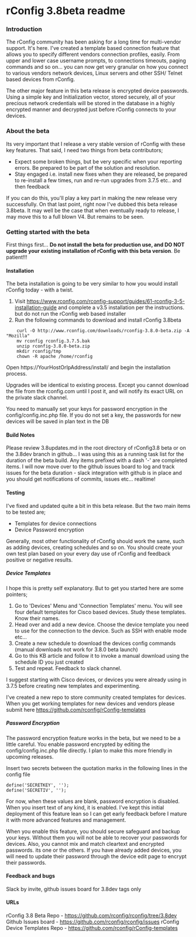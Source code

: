 # rConfig 3.8beta readme

### Introduction
The rConfig community has been asking for a long time for multi-vendor support. It's here. I've created a template based connection feature that allows you to specify different 
vendors connection profiles, easily. From upper and lower case username prompts, to connections timeouts, paging commands and so on... you can now get very granular on how you connect 
to various vendors network devices, Linux servers and other SSH/ Telnet based devices from rConfig. 

The other major feature in this beta release is encrypted device passwords. Using a simple key and Initialization vector, stored securely, all of your precious network credentials
will be stored in the database in a highly encrypted manner and decrypted just before rConfig connects to your devices. 

### About the beta
Its very important that I release a very stable version of rConfig with these key features. That said, I need two things from beta contributors; 
* Expect some broken things, but be very specific when your reporting errors. Be prepared to be part of the solution and resolution.
* Stay engaged i.e. install new fixes when they are released, be prepared to re-install a few times, run and re-run upgrades from 3.7.5 etc.. and then feedback

If you can do this, you'll play a key part in making the new release very successfully. On that last point, right now I've dubbed this beta release 3.8beta. It may well be the case
that when eventually ready to release, I may move this to a full blown V4. But remains to be seen. 

### Getting started with the beta
First things first... __Do not install the beta for production use, and DO NOT upgrade your existing installation of rConfig with this beta version__. Be patient!!!

#### Installation
The beta installation is going to be very similar to how you would install rConfig today - with a twist.
1. Visit https://www.rconfig.com/rconfig-support/guides/61-rconfig-3-5-installation-guide and complete a v3.5 installation per the instructions. but do not run the rConfig web based installer
2. Run the following commands to download and install rConfig 3.8beta
```
    curl -O http://www.rconfig.com/downloads/rconfig-3.8.0-beta.zip -A "Mozilla"
    mv rconfig rconfig.3.7.5.bak
    unzip rconfig-3.8.0-beta.zip
    mkdir rconfig/tmp
    chown -R apache /home/rconfig
```
Open https://YourHostOrIpAddress/install/ and begin the installation process.

Upgrades will be identical to existing process. Except you cannot download the file from the rconfig.com until I post it, and will notify its exact URL on the private slack channel.

You need to manually set your keys for password encryption in the config/config.inc.php file. If you do not set a key, the passwords for new devices will be saved in plan text in the DB

#### Build Notes
Please review 3.8updates.md in the root directory of rConfig3.8 beta or on the 3.8dev branch in github... I was using this as a running task list for the duration of the beta build. Any items prefixed with a dash '-' are completed items.
I will now move over to the github issues board to log and track issues for the beta duration - slack integration with github is in place and you should get notifications of
commits, issues etc... realtime!


#### Testing
I've fixed and updated quite a bit in this beta release. But the two main items to be tested are;
* Templates for device connections
* Device Password encryption

Generally, most other functionality of rConfig should work the same, such as adding devices, creating schedules and so on. You should create your own test plan based on your 
every day use of rConfig and feedback positive or negative results. 

##### Device Templates
I hope this is pretty self explanatory. But to get you started here are some pointers;
1. Go to 'Devices' Menu and 'Connection Templates' menu. You will see four default templates for Cisco based devices. Study these templates. Know their names. 
2. Head over and add a new device. Choose the device template you need to use for the connection to the device. Such as SSH with enable mode etc...
3. Create a new schedule to download the devices config commands (manual downloads not work for 3.8.0 beta launch)
4. Go to this KB article and follow it to invoke a manual download using the schedule ID you just created
5. Test and repeat. Feedback to slack channel. 

I suggest starting with Cisco devices, or devices you were already using in 3.7.5 before creating new templates and experimenting. 

I've created a new repo to store community created templates for devices. When you get working templates for new devices and vendors please submit here https://github.com/rconfig/rConfig-templates


##### Password Encryption
The password encryption feature works in the beta, but we need to be a little careful. You enable password encrypted by editing the config/config.inc.php file directly. I plan to make 
this more friendly in upcoming releases. 
    
Insert two secrets between the quotation marks in the following lines in the config file
    
    define('SECRETKEY', '');
    define('SECRETIV', '');

For now, when these values are blank, password encryption is disabled. When you insert text of any kind, it is enabled. I've kept this initial deployment of this feature lean
so I can get early feedback before I mature it with more advanced features and management.

When you enable this feature, you should secure safeguard and backup your keys. Without them you will not be able to recover your passwords for devices. Also, you cannot
mix and match cleartext and encrypted passwords. its one or the others. If you have already added devices, you will need to update their password through the device edit page
to encrypt their passwords. 


#### Feedback and bugs
Slack by invite, github issues board for 3.8dev tags only

#### URLs
rConfig 3.8 Beta Repo - https://github.com/rconfig/rconfig/tree/3.8dev
Github Issues board - https://github.com/rconfig/rconfig/issues
rConfig Device Templates Repo - https://github.com/rconfig/rConfig-templates


